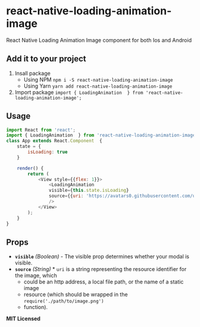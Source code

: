 # react-native-loading-animation-image
React Native Loading Animation Image component for both Ios and Android

## Add it to your project

1. Insall package
    - Using NPM
    `npm i -S react-native-loading-animation-image` 
    - Using Yarn
    `yarn add react-native-loading-animation-image`
2. Import package
    `import { LoadingAnimation  } from 'react-native-loading-animation-image';`

## Usage



```javascript
import React from 'react';
import { LoadingAnimation  } from 'react-native-loading-animation-image';
class App extends React.Component  {
    state = {
        isLoading: true
    }

    render() {
        return (
            <View style={{flex: 1}}>
                <LoadingAnimation 
                visible={this.state.isLoading} 
                source={{uri: 'https://avatars0.githubusercontent.com/u/42457760?s=400&u=0b50aa5f00553d1041794c622e22139aa8c7d7e6&v=4'}}
                />
            </View>
        );
    }
}
```


## Props

- **`visible`** _(Boolean)_ - The visible prop determines whether your modal is visible.
- **`source`** _(String)_  * `uri` is a string representing the resource identifier for the image, which
     * could be an http address, a local file path, or the name of a static image
     * resource (which should be wrapped in the `require('./path/to/image.png')`
     * function).

**MIT Licensed**
